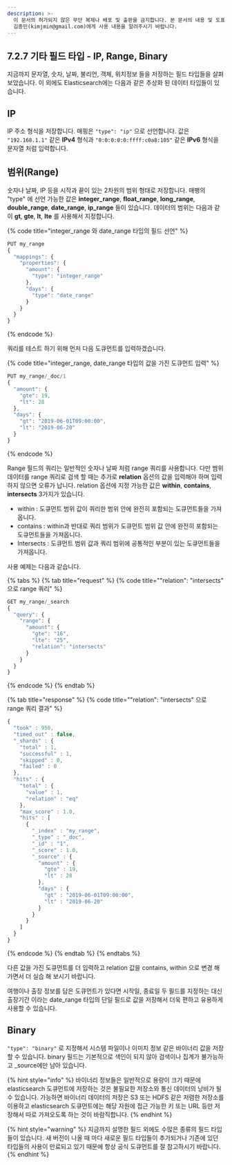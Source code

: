 ```yaml
---
description: >-
  이 문서의 허가되지 않은 무단 복제나 배포 및 출판을 금지합니다. 본 문서의 내용 및 도표 등을 인용하고자 하는 경우 출처를 명시하고
  김종민(kimjmin@gmail.com)에게 사용 내용을 알려주시기 바랍니다.
---
```


## 7.2.7 기타 필드 타입 - IP, Range, Binary

&#x20; 지금까지 문자열, 숫자, 날짜, 불리언, 객체, 위치정보 들을 저장하는 필드 타입들을 살펴보았습니다. 이 외에도 Elasticsearch에는 다음과 같은 추상화 된 데이터 타입들이 있습니다.

## IP

&#x20; IP 주소 형식을 저장합니다. 매핑은 `"type": "ip"` 으로 선언합니다. 값은 `"192.168.1.1"` 같은 **IPv4** 형식과 `"0:0:0:0:0:ffff:c0a8:105"` 같은 **IPv6** 형식을 문자열 처럼 입력합니다.

## 범위(Range)

&#x20; 숫자나 날짜, IP 등을 시작과 끝이 있는 2차원의 범위 형태로 저장합니다. 매팽의 "type" 에 선언 가능한 값은 **integer_range**, **float_range**, **long_range**, **double_range**, **date_range**, **ip_range** 들이 있습니다. 데이터의 범위는 다음과 같이 **gt**, **gte**, **lt**, **lte** 를 사용해서 지정합니다.

{% code title="integer_range 와 date_range 타입의 필드 선언" %}
```javascript
PUT my_range
{
  "mappings": {
    "properties": {
      "amount": {
        "type": "integer_range"
      },
      "days": {
        "type": "date_range"
      }
    }
  }
}
```
{% endcode %}

쿼리를 테스트 하기 위해 먼저 다음 도큐먼트를 입력하겠습니다.

{% code title="integer_range, date_range 타입의 값을 가진 도큐먼트 입력" %}
```javascript
PUT my_range/_doc/1
{
  "amount": {
    "gte": 19,
    "lt": 28
  },
  "days": {
    "gt": "2019-06-01T09:00:00",
    "lt": "2019-06-20"
  }
}
```
{% endcode %}

&#x20; Range 필드의 쿼리는 일반적인 숫자나 날짜 처럼 range 쿼리를 사용합니다. 다만 범위 데이터를 range 쿼리로 검색 할 때는 추가로 **relation** 옵션의 값을 입력해야 하며 입력하지 않으면 오류가 납니다. relation 옵션에 지정 가능한 값은 **within**, **contains**, **intersects** 3가지가 있습니다.

* within : 도큐먼트 범위 값이 쿼리한 범위 안에 완전히 포함되는 도큐먼트들을 가져옵니다.
* contains : within과 반대로 쿼리 범위가 도큐먼트 범위 값 안에 완전히 포함되는 도큐먼트들을 가져옵니다.
* Intersects : 도큐먼트 범위 값과 쿼리 범위에 공통적인 부분이 있는 도큐먼트들을 가져옵니다.

사용 예제는 다음과 같습니다.

{% tabs %}
{% tab title="request" %}
{% code title=""relation": "intersects" 으로 range 쿼리" %}
```javascript
GET my_range/_search
{
  "query": {
    "range": {
      "amount": {
        "gte": "16",
        "lte": "25",
        "relation": "intersects"
      }
    }
  }
}
```
{% endcode %}
{% endtab %}

{% tab title="response" %}
{% code title=""relation": "intersects" 으로 range 쿼리 결과" %}
```javascript
{
  "took" : 950,
  "timed_out" : false,
  "_shards" : {
    "total" : 1,
    "successful" : 1,
    "skipped" : 0,
    "failed" : 0
  },
  "hits" : {
    "total" : {
      "value" : 1,
      "relation" : "eq"
    },
    "max_score" : 1.0,
    "hits" : [
      {
        "_index" : "my_range",
        "_type" : "_doc",
        "_id" : "1",
        "_score" : 1.0,
        "_source" : {
          "amount" : {
            "gte" : 19,
            "lt" : 28
          },
          "days" : {
            "gt" : "2019-06-01T09:00:00",
            "lt" : "2019-06-20"
          }
        }
      }
    ]
  }
}
```
{% endcode %}
{% endtab %}
{% endtabs %}

&#x20; 다른 값을 가진 도큐먼트를 더 입력하고 relation 값을 contains, within 으로 변경 해 가면서 더 실습 해 보시기 바랍니다.&#x20;

&#x20; 여행이나 출장 정보를 담은 도큐먼트가 있다면 시작일, 종료일 두 필드를 지정하는 대신 출장기간 이라는 date_range 타입의 단일 필드로 값을 저장해서 더욱 편하고 유용하게 사용할 수 있습니다.

## Binary

&#x20; `"type": "binary"` 로 지정해서 시스템 파일이나 이미지 정보 같은 바이너리 값을 저장할 수 있습니다. binary 필드는 기본적으로 색인이 되지 않아 검색이나 집계가 불가능하고 _source에만 남아 있습니다.

{% hint style="info" %}
바이너리 정보들은 일반적으로 용량이 크기 때문에 elasticsearch 도큐먼트에 저장하는 것은 불필요한 저장소와 통신 데이터의 낭비가 될 수 있습니다. 가능하면 바이너리 데이터의 저장은 S3 또는 HDFS 같은 저렴한 저장소를 이용하고 elasticsearch 도큐먼트에는 해당 자원에 접근 가능한 키 또는 URL 등만 저장해서 따로 가져오도록 하는 것이 바람직합니다.
{% endhint %}

{% hint style="warning" %}
지금까지 설명한 필드 외에도 수많은 종류의 필드 타입들이 있습니다. 새 버전이 나올 때 마다 새로운 필드 타입들이 추가되거나 기존에 있던 타입들의 사용이 만료되고 있기 때문에 항상 공식 도큐먼트를 잘 참고하시기 바랍니다.
{% endhint %}
